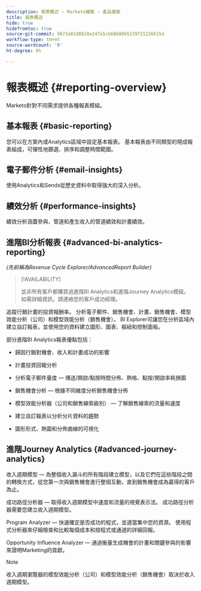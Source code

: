 ```yaml
---
description: 報表概述 — Marketo檔案 — 產品檔案
title: 報表概述
hide: true
hidefromtoc: true
source-git-commit: 9873a01d8828e247a5cb60b88b5239721226615d
workflow-type: tm+mt
source-wordcount: '0'
ht-degree: 0%

---
```



# 報表概述 {#reporting-overview}

Marketo針對不同需求提供各種報表模組。

## 基本報表 {#basic-reporting}

您可以在方案內或Analytics區域中設定基本報表。 基本報表由不同類型的現成報表組成，可彈性地篩選、排序和調整時間範圍。

## 電子郵件分析 {#email-insights}

使用Analytics和Sends從歷史資料中取得強大的深入分析。

## 績效分析 {#performance-insights}

績效分析涵蓋參與、管道和產生收入的管道績效和計畫績效。

## 進階BI分析報表 {#advanced-bi-analytics-reporting}

_(先前稱為Revenue Cycle Explorer/AdvancedReport Builder)_

>[!AVAILABILITY]
>
>並非所有客戶都購買過進階BI Analytics和進階Journey Analytics模組。 如需詳細資訊，請連絡您的客戶成功經理。

追蹤行銷計畫的投資報酬率。 分析電子郵件、銷售機會、計畫、銷售機會、模型效能分析（公司）和模型效能分析（銷售機會）。 BI Explorer可讓您在分析區域內建立自訂報表，並使用您的資料建立圖形、圖表、樞紐和控制面板。

部分進階BI Analytics報表優點包括：

* 歸因行銷對機會、收入和計畫成功的影響

* 計畫投資回報分析

* 分析電子郵件量度 — 傳送/開啟/點按時間分佈、熱格、點按/開啟率耗損圖

* 銷售機會分析 — 根據不同維度分析銷售機會分佈

* 模型效能分析器（公司和銷售線索級別） — 了解銷售線索的流量和速度

* 建立自訂報表以分析分片資料的趨勢

* 圖形形式、熱圖和分佈曲線的可視化

## 進階Journey Analytics {#advanced-journey-analytics}

收入週期模型 — 為整個收入漏斗的所有階段建立模型，以及它們在這些階段之間的轉換方式，從您第一次與銷售機會進行整個互動，直到銷售機會成為贏得的客戶為止。

成功路徑分析器 — 取得收入週期模型中速度和流量的視覺表示法。 成功路徑分析器需要您建立收入週期模型。

Program Analyzer — 快速確定是否成功的程式，並適當集中您的資源。 使用程式分析器來仔細檢查和比較每個成本和按程式或通道的詳細回報。

Opportunity Influence Analyzer — 通過衡量生成機會的計畫和關鍵參與的影響來證明Marketing的貢獻。

>[!NOTE]
>
>收入週期瀏覽器的模型效能分析（公司）和模型效能分析（銷售機會）取決於收入週期模型。





